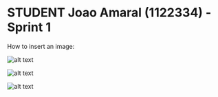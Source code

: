 STUDENT **Joao Amaral** (1122334) - Sprint 1
===============================

How to insert an image:

![alt text](https://bitbucket.org/atb/cogsi-17-18-rep-template/raw/master/student-1122334/sp1/imgs/git2.jpg?fileviewer=file-view-default "Logo Title Text 1")

![alt text](https://bitbucket.org/atb/cogsi-17-18-rep-template/raw/master/student-1122334/sp1/net.png?fileviewer=file-view-default "Logo Title Text 1")

![alt text](sp1/net.png)
